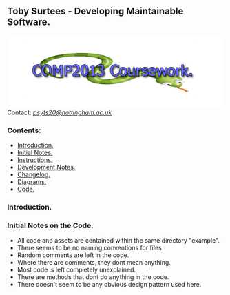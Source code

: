 

## Toby Surtees - Developing Maintainable Software.
![COMP2013 Cousework Snake Logo](assets/comp2013snakeLogo.png)\
Contact: *psyts20@nottingham.ac.uk*
### Contents:
 - [Introduction.](#introduction)
 - [Initial Notes.](#initialNotes)
 - [Instructions.](docs/instructions.md)
 - [Development Notes.](docs/devNotes.md)
 - [Changelog.](docs/changelog.md)
 - [Diagrams.](docs/diagrams.md)
 - [Code.](snake-v7-src)
 
<a name="introduction"></a>
### Introduction.

<a name="initialNotes"></a>
### Initial Notes on the Code.
- All code and assets are contained within the same directory "example".
- There seems to be no naming conventions for files 
- Random comments are left in the code.
- Where there are comments, they dont mean anything.
- Most code is left completely unexplained.
- There are methods that dont do anything in the code.
- There doesn't seem to be any obvious design pattern used here.
